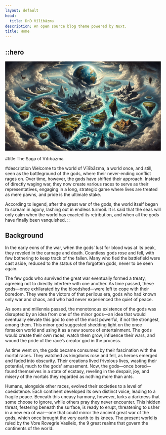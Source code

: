 ```yaml
---
layout: default
head:
  title: DnD Vīlībāzma
description: An open source blog theme powered by Nuxt.
title: Home
---
```


::hero
---

![continets.webp](/continets.webp)

#title
The Saga of Vīlībāzma

#description
Welcome to the world of Vīlībāzma, a world once, and still, seen as the battleground of the gods, where their never-ending conflict rages on. Over time, however, the gods have shifted their approach. Instead of directly waging war, they now create various races to serve as their representatives, engaging in a long, strategic game where lives are treated as mere pawns, and pride is the ultimate stake.

According to legend, after the great war of the gods, the world itself began to scream in agony, lashing out in endless turmoil. It is said that the seas will only calm when the world has exacted its retribution, and when all the gods have finally been vanquished.
::

## Background

In the early eons of the war, when the gods’ lust for blood was at its peak, they reveled in the carnage and death. Countless gods rose and fell, with few bothering to keep track of the fallen. Many who fled the battlefield were cast aside, reduced to the status of the forgotten gods, never to be seen again.

The few gods who survived the great war eventually formed a treaty, agreeing not to directly interfere with one another. As time passed, these gods—once exhilarated by the bloodshed—were left to cope with their boredom. They were the victors of that perilous era, gods who had known only war and chaos, and who had never experienced the quiet of peace.

As eons and millennia passed, the monotonous existence of the gods was disrupted by an idea from one of the minor gods—an idea that would eventually elevate this god to one of the most powerful, if not the strongest, among them. This minor god suggested shedding light on the once forsaken world and using it as a new source of entertainment. The gods would create their own races, watch them grow, influence their wars, and wound the pride of the race’s creator god in the process.

As time went on, the gods became consumed by their fascination with the mortal races. They watched as kingdoms rose and fell, as heroes emerged and faded into obscurity. Their creations lived frivolous lives, wasting their potential, much to the gods' amusement. Now, the gods—once bored—found themselves in a state of ecstasy, reveling in the despair, joy, and misery of the mortals they regarded as nothing more than ants.

Humans, alongside other races, evolved their societies to a level of coexistence. Each continent developed its own distinct voice, leading to a fragile peace. Beneath this uneasy harmony, however, lurks a darkness that some choose to ignore, while others pray they never encounter. This hidden threat, festering beneath the surface, is ready to erupt, threatening to usher in a new era of war—one that could mirror the ancient great war of the gods, which once brought the very earth to its knees. The present world is ruled by the Vore Rovegrie Vasileio, the 9 great realms that govern the continents of the world.
